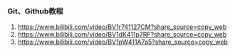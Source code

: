 ### Git、Github教程



1. https://www.bilibili.com/video/BV1r741127CM?share_source=copy_web
2. https://www.bilibili.com/video/BV1dK411p7RF?share_source=copy_web
3. https://www.bilibili.com/video/BV1pW411A7a5?share_source=copy_web